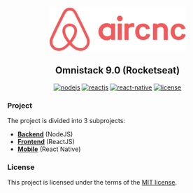 <p align="center" style="margin: 0px;">
  <a href="https://github.com/gabrielmellooliveira/aircnc" rel="noopener" target="_blank"><img src="https://github.com/gabrielmellooliveira/aircnc/blob/master/mobile/src/assets/logo@2x.png?raw=true" width="auto" height="100" alt="aircnc-logo"></a></p>
</p>

<h2 align="center">Omnistack 9.0 (Rocketseat)</h2>

<div align="center">

[![nodejs](https://img.shields.io/badge/nodejs-10.16.3-green)](https://nodejs.org/en)
[![reactjs](https://img.shields.io/badge/reactjs-16.10.1-blue)](https://reactjs.org)
[![react-native](https://img.shields.io/badge/react%20native-0.60-blue)](https://facebook.github.io/react-native)
[![license](https://img.shields.io/badge/license-MIT-orange)](./LICENSE)

</div>

### Project

The project is divided into 3 subprojects:

- [**Backend**](./backend/README.md) (NodeJS)
- [**Frontend**](./frontend/README.md) (ReactJS)
- [**Mobile**](./mobile/README.md) (React Native)

### License

This project is licensed under the terms of the [MIT license](/LICENSE).
